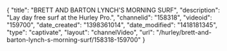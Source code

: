 {
    "title": "BRETT AND BARTON LYNCH'S MORNING SURF",
    "description": "Lay day free surf at the Hurley Pro.",
    "channelid": "158318",
    "videoid": "159700",
    "date_created": "1398361014",
    "date_modified": "1418181345",
    "type": "captivate",
    "layout": "channelVideo",
    "url": "\/hurley\/brett-and-barton-lynch-s-morning-surf\/158318-159700"
}
